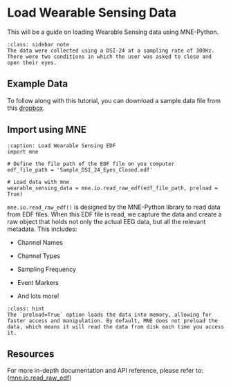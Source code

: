 # Load Wearable Sensing Data

This will be a guide on loading Wearable Sensing data using MNE-Python.

```{admonition} Experiment
:class: sidebar note
The data were collected using a DSI-24 at a sampling rate of 300Hz. There were two conditions in which the user was asked to close and open their eyes.
```

## Example Data

To follow along with this tutorial, you can download a sample data file from this [dropbox](https://www.dropbox.com/scl/fi/n1yhaco7fy397pu69l14u/Sample_DSI_24_Eyes_Closed.edf?rlkey=2vco7a100hhevg86i6vol1nmx&e=1&dl=0).

## Import using MNE

```{code-block} python
:caption: Load Wearable Sensing EDF
import mne

# Define the file path of the EDF file on you computer
edf_file_path = 'Sample_DSI_24_Eyes_Closed.edf'

# Load data with mne
wearable_sensing_data = mne.io.read_raw_edf(edf_file_path, preload = True)
```

`mne.io.read_raw_edf()` is designed by the MNE-Python library to read data from EDF files. When this EDF file is read, we capture the data and create a raw object that holds not only the actual EEG data, but all the relevant metadata. This includes:

* Channel Names

* Channel Types

* Sampling Frequency

* Event Markers

* And lots more!

```{Admonition} Preload option
:class: hint
The `preload=True` option loads the data into memory, allowing for faster access and manipulation. By default, MNE does not preload the data, which means it will read the data from disk each time you access it.
```

## Resources

For more in-depth documentation and API reference, please refer to: ([mne.io.read_raw_edf](https://mne.tools/stable/generated/mne.io.read_raw_edf.html))
